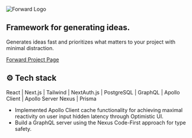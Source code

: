 ![Forward Logo](https://i.postimg.cc/C5BgxyHG/Untitled.png)



## Framework for generating ideas.

Generates ideas fast and prioritizes what matters to your project with minimal distraction.

[Forward Project Page](https://forward-next-project.vercel.app)

## ⚙️ Tech stack

React | Next.js | Tailwind | NextAuth.js | PostgreSQL | GraphQL | Apollo Client | Apollo Server Nexus | Prisma 

- Implemented Apollo Client cache functionality for achieving maximal reactivity on user input hidden latency through Optimistic UI.
- Build a GraphQL server using the Nexus Code-First approach for type safety.





